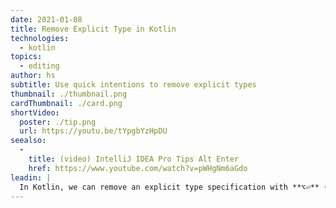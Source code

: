 ```yaml
---
date: 2021-01-08
title: Remove Explicit Type in Kotlin
technologies:
  - kotlin
topics:
  - editing
author: hs
subtitle: Use quick intentions to remove explicit types
thumbnail: ./thumbnail.png
cardThumbnail: ./card.png
shortVideo:
  poster: ./tip.png
  url: https://youtu.be/tYpgbYzHpDU
seealso:
  - 
    title: (video) IntelliJ IDEA Pro Tips Alt Enter
    href: https://www.youtube.com/watch?v=pWHgNm6aGdo
leadin: |
  In Kotlin, we can remove an explicit type specification with **⌥⏎** (macOS), or **Alt+Enter** (Windows/Linux).
---
```


